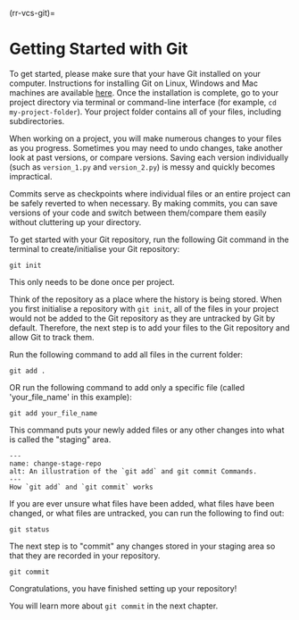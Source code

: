 (rr-vcs-git)=
# Getting Started with Git

To get started, please make sure that your have Git installed on your computer.
Instructions for installing Git on Linux, Windows and Mac machines are available [here](https://Git-scm.com/book/en/v2/Getting-Started-Installing-Git).
Once the installation is complete, go to your project directory via terminal or command-line interface (for example, `cd my-project-folder`).
Your project folder contains all of your files, including subdirectories.

When working on a project, you will make numerous changes to your files as you progress.
Sometimes you may need to undo changes, take another look at past versions, or compare versions.
Saving each version individually (such as `version_1.py` and `version_2.py`) is messy and quickly becomes impractical.

Commits serve as checkpoints where individual files or an entire project can be safely reverted to when necessary.
By making commits, you can save versions of your code and switch between them/compare them easily without cluttering up your directory.

To get started with your Git repository, run the following Git command in the terminal to create/initialise your Git repository:

```
git init
```

This only needs to be done once per project.

Think of the repository as a place where the history is being stored.
When you first initialise a repository with `git init`, all of the files in your project would not be added to the Git repository as they are  untracked by Git by default.
Therefore, the next step is to add your files to the Git repository and allow Git to track them.

Run the following command to add all files in the current folder:
```
git add .
```
OR run the following command to add only a specific file (called 'your_file_name' in this example):
```
git add your_file_name
```

This command puts your newly added files or any other changes into what is called the "staging" area.

```{figure} ../../figures/change-stage-repo.*
---
name: change-stage-repo
alt: An illustration of the `git add` and git commit Commands.
---
How `git add` and `git commit` works
```

If you are ever unsure what files have been added, what files have been changed, or what files are untracked, you can run the following to find out:

```
git status
```

The next step is to "commit" any changes stored in your staging area so that they are recorded in your repository.

```
git commit
```
Congratulations, you have finished setting up your repository!

You will learn more about `git commit` in the next chapter.
